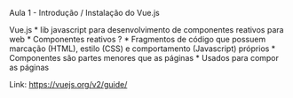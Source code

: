 Aula 1 - Introdução / Instalação do Vue.js

Vue.js
    * lib javascript para desenvolvimento de componentes reativos para web
    * Componentes reativos ?
        * Fragmentos de código que possuem marcação (HTML), estilo (CSS) e comportamento (Javascript) próprios
        * Componentes são partes menores que as páginas
        * Usados para compor as páginas

Link: https://vuejs.org/v2/guide/